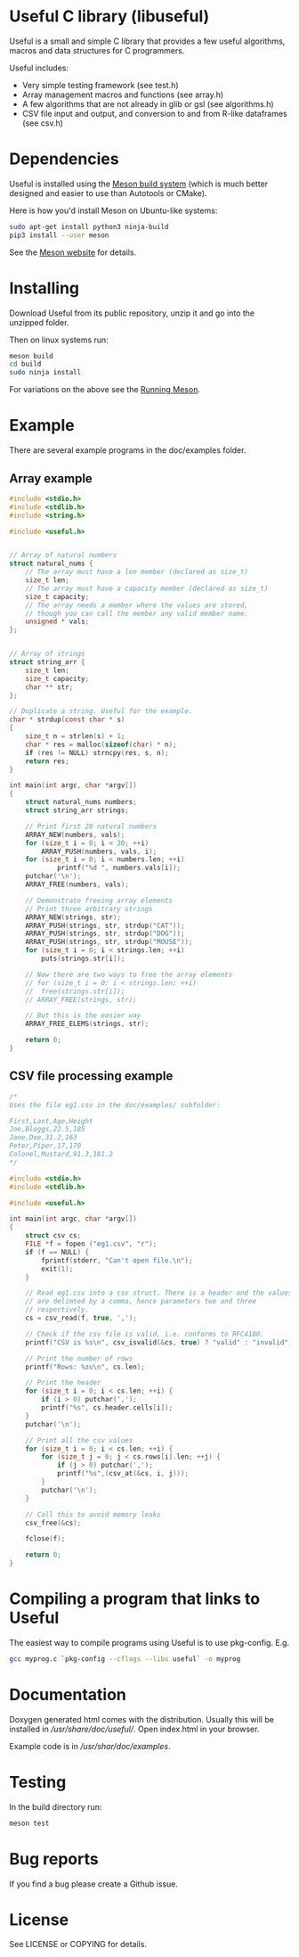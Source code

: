 # Useful C library (libuseful)

Useful is a small and simple C library that provides a few useful algorithms,
macros and data structures for C programmers.

Useful includes:

- Very simple testing framework (see test.h)
- Array management macros and functions (see array.h)
- A few algorithms that are not already in glib or gsl (see algorithms.h)
- CSV file input and output, and conversion to and from R-like dataframes (see csv.h)

# Dependencies

Useful is installed using the [Meson build system](http://mesonbuild.com/)
(which is much better designed and easier to use than Autotools or CMake).

Here is how you'd install Meson on Ubuntu-like systems:

```bash
sudo apt-get install python3 ninja-build
pip3 install --user meson
```

See the [Meson website](http://mesonbuild.com/Quick-guide.html) for details.

# Installing

Download Useful from its public repository, unzip it and go into the unzipped folder.

Then on linux systems run:

```bash
meson build
cd build
sudo ninja install
```

For variations on the above see the [Running Meson](http://mesonbuild.com/Running-Meson.html/).

# Example

There are several example programs in the doc/examples folder.

## Array example

```C
#include <stdio.h>
#include <stdlib.h>
#include <string.h>

#include <useful.h>


// Array of natural numbers
struct natural_nums {
	// The array must have a len member (declared as size_t)
	size_t len;
	// The array must have a capacity member (declared as size_t)
	size_t capacity;
	// The array needs a member where the values are stored,
	// though you can call the member any valid member name.
	unsigned * vals;
};


// Array of strings
struct string_arr {
	size_t len;
	size_t capacity;
	char ** str;
};

// Duplicate a string. Useful for the example.
char * strdup(const char * s)
{
	size_t n = strlen(s) + 1;
	char * res = malloc(sizeof(char) * n);
	if (res != NULL) strncpy(res, s, n);
	return res;
}

int main(int argc, char *argv[])
{
	struct natural_nums numbers;
	struct string_arr strings;

	// Print first 20 natural numbers
	ARRAY_NEW(numbers, vals);
	for (size_t i = 0; i < 20; ++i)
		ARRAY_PUSH(numbers, vals, i);
	for (size_t i = 0; i < numbers.len; ++i)
		    printf("%d ", numbers.vals[i]);
	putchar('\n');
	ARRAY_FREE(numbers, vals);

	// Demonstrate freeing array elements
	// Print three arbitrary strings
	ARRAY_NEW(strings, str);
	ARRAY_PUSH(strings, str, strdup("CAT"));
	ARRAY_PUSH(strings, str, strdup("DOG"));
	ARRAY_PUSH(strings, str, strdup("MOUSE"));
	for (size_t i = 0; i < strings.len; ++i)
		puts(strings.str[i]);

	// Now there are two ways to free the array elements
	// for (size_t i = 0; i < strings.len; ++i)
	//	free(strings.str[i]);
	// ARRAY_FREE(strings, str);

	// But this is the easier way
	ARRAY_FREE_ELEMS(strings, str);

	return 0;
}
```

## CSV file processing example

```C
/*
Uses the file eg1.csv in the doc/examples/ subfolder:

First,Last,Age,Height
Joe,Bloggs,22.5,185
Jane,Doe,31.2,163
Peter,Piper,17,170
Colonel,Mustard,91.3,181.2
*/

#include <stdio.h>
#include <stdlib.h>

#include <useful.h>

int main(int argc, char *argv[])
{
	struct csv cs;
	FILE *f = fopen ("eg1.csv", "r");
	if (f == NULL) {
		fprintf(stderr, "Can't open file.\n");
		exit(1);
	}

	// Read eg1.csv into a csv struct. There is a header and the values
	// are delimted by a comma, hence parameters two and three
	// respectively.
	cs = csv_read(f, true, ',');

	// Check if the csv file is valid, i.e. conforms to RFC4180.
	printf("CSV is %s\n", csv_isvalid(&cs, true) ? "valid" : "invalid");

	// Print the number of rows
	printf("Rows: %zu\n", cs.len);

	// Print the header
	for (size_t i = 0; i < cs.len; ++i) {
		if (i > 0) putchar(',');
		printf("%s", cs.header.cells[i]);
	}
	putchar('\n');

	// Print all the csv values
	for (size_t i = 0; i < cs.len; ++i) {
		for (size_t j = 0; j < cs.rows[i].len; ++j) {
			if (j > 0) putchar(',');
			printf("%s",(csv_at(&cs, i, j)));
		}
		putchar('\n');
	}

	// Call this to avoid memory leaks
	csv_free(&cs);

	fclose(f);

	return 0;
}
```

# Compiling a program that links to Useful

The easiest way to compile programs using Useful is to use pkg-config. E.g.

```bash
gcc myprog.c `pkg-config --cflags --libs useful` -o myprog
```

# Documentation

Doxygen generated html comes with the distribution. Usually this will be
installed in */usr/share/doc/useful/*. Open index.html in your browser.

Example code is in */usr/shar/doc/examples*.

# Testing

In the build directory run:

```bash
meson test
```

# Bug reports

If you find a bug please create a Github issue.

# License

See LICENSE or COPYING for details.
